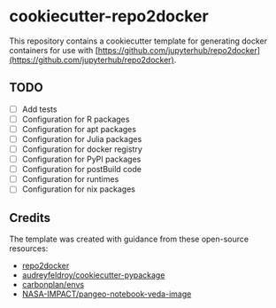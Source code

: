 # cookiecutter-repo2docker

This repository contains a cookiecutter template for generating docker containers for use with [https://github.com/jupyterhub/repo2docker](https://github.com/jupyterhub/repo2docker).

## TODO

- [ ] Add tests
- [ ] Configuration for R packages
- [ ] Configuration for apt packages
- [ ] Configuration for Julia packages
- [ ] Configuration for docker registry
- [ ] Configuration for PyPI packages
- [ ] Configuration for postBuild code
- [ ] Configuration for runtimes
- [ ] Configuration for nix packages

## Credits

The template was created with guidance from these open-source resources:
- [repo2docker](https://github.com/jupyterhub/repo2docker)
- [audreyfeldroy/cookiecutter-pypackage](https://github.com/audreyfeldroy/cookiecutter-pypackage)
- [carbonplan/envs](https://github.com/carbonplan/envs)
- [NASA-IMPACT/pangeo-notebook-veda-image](https://github.com/NASA-IMPACT/pangeo-notebook-veda-image)
